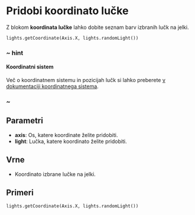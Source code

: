 # Pridobi koordinato lučke

Z blokom **koordinata lučke** lahko dobite seznam barv izbranih lučk na jelki.

```sig
lights.getCoordinate(Axis.X, lights.randomLight())
```

### ~ hint

#### Koordinatni sistem

Več o koordinatnem sistemu in pozicijah lučk si lahko preberete [v dokumentaciji
koordinatnega sistema](/reference/coordinates).

### ~

## Parametri

* **axis**: Os, katere koordinate želite pridobiti.
* **light**: Lučka, katere koordinato želite pridobiti.

## Vrne

* Koordinato izbrane lučke na jelki.

## Primeri

```block
lights.getCoordinate(Axis.X, lights.randomLight())
```
